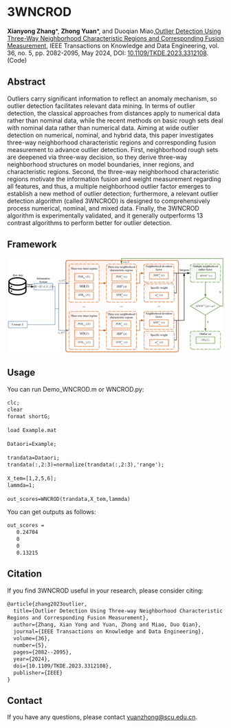 # 3WNCROD
**Xianyong Zhang***, **Zhong Yuan***, and Duoqian Miao,[Outlier Detection Using Three-Way Neighborhood Characteristic Regions and Corresponding Fusion Measurement](Paper/2024-WNCROD.pdf), IEEE Transactions on Knowledge and Data Engineering, vol. 36, no. 5, pp. 2082-2095, May 2024, DOI: [10.1109/TKDE.2023.3312108](https://doi.org/10.1109/TKDE.2023.3312108). (Code)

## Abstract
Outliers carry significant information to reflect an anomaly mechanism, so outlier detection facilitates relevant data mining. In terms of outlier detection, the classical approaches from distances apply to numerical data rather than nominal data, while the recent methods on basic rough sets deal with nominal data rather than numerical data. Aiming at wide outlier detection on numerical, nominal, and hybrid data, this paper investigates three-way neighborhood characteristic regions and corresponding fusion measurement to advance outlier detection. First, neighborhood rough sets are deepened via three-way decision, so they derive three-way neighborhood structures on model boundaries, inner regions, and characteristic regions. Second, the three-way neighborhood characteristic regions motivate the information fusion and weight measurement regarding all features, and thus, a multiple neighborhood outlier factor emerges to establish a new method of outlier detection; furthermore, a relevant outlier detection algorithm (called 3WNCROD) is designed to comprehensively process numerical, nominal, and mixed data. Finally, the 3WNCROD algorithm is experimentally validated, and it generally outperforms 13 contrast algorithms to perform better for outlier detection.

## Framework
![image](Paper/WNCROD_Framework.png)

## Usage
You can run Demo_WNCROD.m or WNCROD.py:
```
clc;
clear
format shortG;

load Example.mat

Dataori=Example;

trandata=Dataori;
trandata(:,2:3)=normalize(trandata(:,2:3),'range');

X_tem=[1,2,5,6];
lammda=1;

out_scores=WNCROD(trandata,X_tem,lammda)

```
You can get outputs as follows:
```
out_scores =
   0.24704
   0
   0
   0.13215
```

## Citation
If you find 3WNCROD useful in your research, please consider citing:
```
@article{zhang2023outlier,
  title={Outlier Detection Using Three-way Neighborhood Characteristic Regions and Corresponding Fusion Measurement},
  author={Zhang, Xian Yong and Yuan, Zhong and Miao, Duo Qian},
  journal={IEEE Transactions on Knowledge and Data Engineering},
  volume={36},
  number={5},
  pages={2082--2095},
  year={2024},
  doi={10.1109/TKDE.2023.3312108},
  publisher={IEEE}
}
```
## Contact
If you have any questions, please contact yuanzhong@scu.edu.cn.
